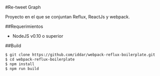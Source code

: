 #Re-tweet Graph

Proyecto en el que se conjuntan Reflux, ReactJs y webpack.


##Requerimientos

 - NodeJS v0.10 o superior

##Build

```sh
$ git clone https://github.com/iddar/webpack-reflux-boilerplate.git
$ cd webpack-reflux-boilerplate
$ npm install
$ npm run build
```
